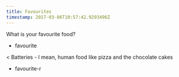 ```yaml
---
title: Favourites
timestamp: 2017-03-06T10:57:42.9293496Z
---
```


What is your favourite food?
* favourite

< Batteries - I mean, human food like pizza and the chocolate cakes
* favourite-r
